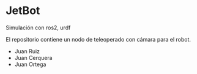 # JetBot

Simulación con ros2, urdf

El repositorio contiene un nodo de teleoperado con cámara para el robot.


- Juan Ruiz
- Juan Cerquera
- Juan Ortega


